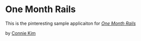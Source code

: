 # One Month Rails

This is the pinteresting sample applicaiton for
[*One Month Rails*](http://onemonthrails.com)

by [Connie Kim](http://conniekim.com)
